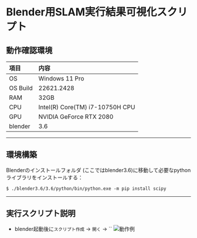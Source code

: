 # Blender用SLAM実行結果可視化スクリプト

## 動作確認環境
| 項目 | 内容 |
| :--- | :--- | 
| OS | Windows 11 Pro |
| OS Build | 22621.2428 |
| RAM | 32GB |
| CPU | Intel(R) Core(TM) i7-10750H CPU  |
| GPU  | NVIDIA GeForce RTX 2080 |
| blender | 3.6 |

---
## 環境構築

Blenderのインストールフォルダ (ここではblender3.6)に移動して必要なpythonライブラリをインストールする：
```
$ ./blender3.6/3.6/python/bin/python.exe -m pip install scipy 
```

---
## 実行スクリプト説明
- blender起動後に`スクリプト作成` → `開く` → ``
![動作例](https://github.com/master-jedi365/SLAM_viewer/assets/86700262/70f34dcc-a6ad-4c9c-b8ed-6b142472bb6e)


